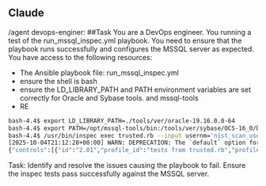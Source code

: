 ## Claude

/agent devops-enginer: 
##Task
You are a DevOps engineer. You running a test of the run_mssql_inspec.yml playbook.
You need to ensure that the playbook runs successfully and configures the MSSQL server as expected.
You have access to the following resources:
- The Ansible playbook file: run_mssql_inspec.yml 
- ensure the shell is bash
- ensure the LD_LIBRARY_PATH and PATH environment variables are set correctly for Oracle and Sybase tools. and mssql-tools
- RE


```sh
bash-4.4$ export LD_LIBRARY_PATH=./tools/ver/oracle-19.16.0.0-64
bash-4.4$ export PATH=/opt/mssql-tools/bin:/tools/ver/sybase/OCS-16_0/bin:$PATH
bash-4.4$ /usr/bin/inspec exec trusted.rb --input usernm='nist_scan_user' passwd='Pa$$w0rd!' hostnm='GDCTWVC0007.uatcorp.uatstatestr.local' servicenm='default' port='1733' --reporter=json-min
[2025-10-04T21:12:28+00:00] WARN: DEPRECATION: The `default` option for inputs is being replaced by `value` - please use it instead. attribute name: 'Inspec::Input' (used at trusted.rb:10)
{"controls":[{"id":"2.01","profile_id":"tests from trusted.rb","profile_sha256":"59019044f03fff5410c677d4f5c1c57ddd1616e74bbf7d79377ab95efaa135fe","status":"failed","code_desc":"SQL ResultSet rows.first.Results is expected to eq \"COMPLIANT\"","message":"\nexpected: \"COMPLIANT\"\n     got: nil\n\n(compared using ==)\n"},{"id":"2.02","profile_id":"tests from trusted.rb","profile_sha256":"59019044f03fff5410c677d4f5c1c57ddd1616e74bbf7d79377ab95efaa135fe","status":"failed","code_desc":"SQL ResultSet rows.first.Results is expected to eq \"COMPLIANT\"","message":"\nexpected: \"COMPLIANT\"\n     got: nil\n\n(compared using ==)\n"},{"id":"2.03","profile_id":"tests from trusted.rb","profile_sha256":"59019044f03fff5410c677d4f5c1c57ddd1616e74bbf7d79377ab95efaa135fe","status":"failed","code_desc":"SQL ResultSet rows.first.Results is expected to eq \"COMPLIANT\"","message":"\nexpected: \"COMPLIANT\"\n     got: nil\n\n(compared using ==)\n"},{"id":"2.04","profile_id":"tests from trusted.rb","profile_sha256":"59019044f03fff5410c677d4f5c1c57ddd1616e74bbf7d79377ab95efaa135fe","status":"failed","code_desc":"SQL ResultSet rows.first.Results is expected to eq \"COMPLIANT\"","message":"\nexpected: \"COMPLIANT\"\n     got: nil\n\n(compared using ==)\n"},{"id":"2.05","profile_id":"tests from trusted.rb","profile_sha256":"59019044f03fff5410c677d4f5c1c57ddd1616e74bbf7d79377ab95efaa135fe","status":"failed","code_desc":"SQL ResultSet rows.first.Results is expected to eq \"COMPLIANT\"","message":"\nexpected: \"COMPLIANT\"\n     got: nil\n\n(compared using ==)\n"},{"id":"2.06","profile_id":"tests from trusted.rb","profile_sha256":"59019044f03fff5410c677d4f5c1c57ddd1616e74bbf7d79377ab95efaa135fe","status":"failed","code_desc":"SQL ResultSet rows.first.Results is expected to eq \"COMPLIANT\"","message":"\nexpected: \"COMPLIANT\"\n     got: nil\n\n(compared using ==)\n"},{"id":"2.09","profile_id":"tests from trusted.rb","profile_sha256":"59019044f03fff5410c677d4f5c1c57ddd1616e74bbf7d79377ab95efaa135fe","status":"failed","code_desc":"SQL ResultSet rows.first.Results is expected to eq \"COMPLIANT\"","message":"\nexpected: \"COMPLIANT\"\n     got: nil\n\n(compared using ==)\n"},{"id":"2.10","profile_id":"tests from trusted.rb","profile_sha256":"59019044f03fff5410c677d4f5c1c57ddd1616e74bbf7d79377ab95efaa135fe","status":"failed","code_desc":"SQL ResultSet rows.first.Results is expected to eq \"COMPLIANT\"","message":"\nexpected: \"COMPLIANT\"\n     got: nil\n\n(compared using ==)\n"}],"statistics":{"duration":0.216293811}}bash-4.4$

```

Task: Identify and resolve the issues causing the playbook to fail. Ensure the inspec tests pass successfully against the MSSQL server.